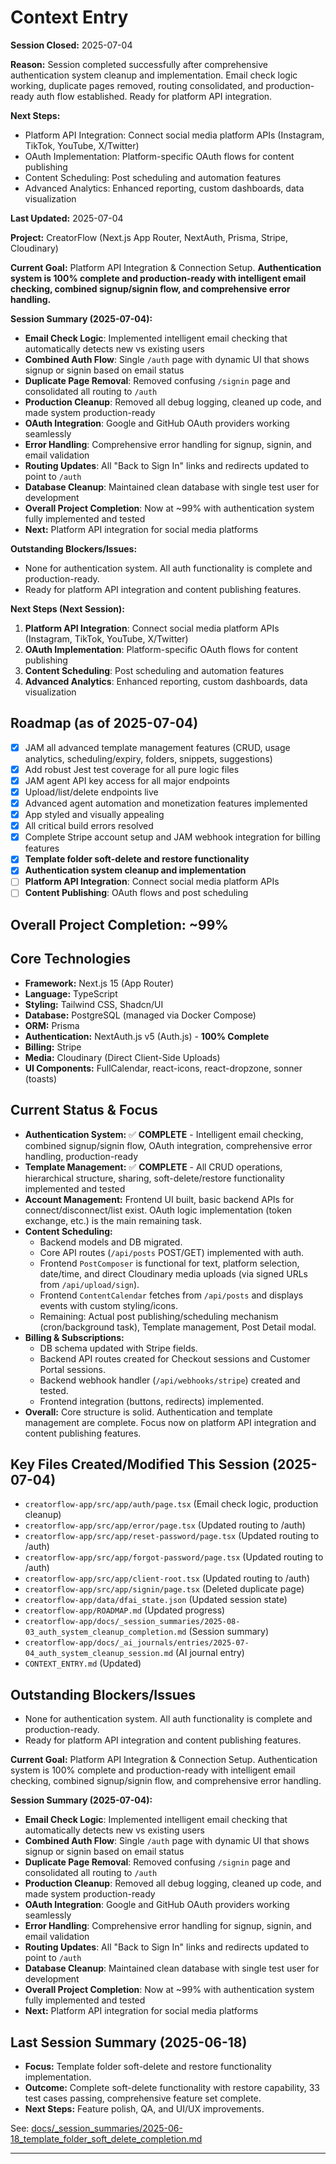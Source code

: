 # Context Entry

**Session Closed:** 2025-07-04

**Reason:** Session completed successfully after comprehensive authentication system cleanup and implementation. Email check logic working, duplicate pages removed, routing consolidated, and production-ready auth flow established. Ready for platform API integration.

**Next Steps:**
- Platform API Integration: Connect social media platform APIs (Instagram, TikTok, YouTube, X/Twitter)
- OAuth Implementation: Platform-specific OAuth flows for content publishing
- Content Scheduling: Post scheduling and automation features
- Advanced Analytics: Enhanced reporting, custom dashboards, data visualization

**Last Updated:** 2025-07-04

**Project:** CreatorFlow (Next.js App Router, NextAuth, Prisma, Stripe, Cloudinary)

**Current Goal:** Platform API Integration & Connection Setup. **Authentication system is 100% complete and production-ready with intelligent email checking, combined signup/signin flow, and comprehensive error handling.**

**Session Summary (2025-07-04):**
- **Email Check Logic**: Implemented intelligent email checking that automatically detects new vs existing users
- **Combined Auth Flow**: Single `/auth` page with dynamic UI that shows signup or signin based on email status
- **Duplicate Page Removal**: Removed confusing `/signin` page and consolidated all routing to `/auth`
- **Production Cleanup**: Removed all debug logging, cleaned up code, and made system production-ready
- **OAuth Integration**: Google and GitHub OAuth providers working seamlessly
- **Error Handling**: Comprehensive error handling for signup, signin, and email validation
- **Routing Updates**: All "Back to Sign In" links and redirects updated to point to `/auth`
- **Database Cleanup**: Maintained clean database with single test user for development
- **Overall Project Completion**: Now at ~99% with authentication system fully implemented and tested
- **Next:** Platform API integration for social media platforms

**Outstanding Blockers/Issues:**
- None for authentication system. All auth functionality is complete and production-ready.
- Ready for platform API integration and content publishing features.

**Next Steps (Next Session):**
1. **Platform API Integration**: Connect social media platform APIs (Instagram, TikTok, YouTube, X/Twitter)
2. **OAuth Implementation**: Platform-specific OAuth flows for content publishing
3. **Content Scheduling**: Post scheduling and automation features
4. **Advanced Analytics**: Enhanced reporting, custom dashboards, data visualization

## Roadmap (as of 2025-07-04)

- [x] JAM all advanced template management features (CRUD, usage analytics, scheduling/expiry, folders, snippets, suggestions)
- [x] Add robust Jest test coverage for all pure logic files
- [x] JAM agent API key access for all major endpoints
- [x] Upload/list/delete endpoints live
- [x] Advanced agent automation and monetization features implemented
- [x] App styled and visually appealing
- [x] All critical build errors resolved
- [x] Complete Stripe account setup and JAM webhook integration for billing features
- [x] **Template folder soft-delete and restore functionality**
- [x] **Authentication system cleanup and implementation**
- [ ] **Platform API Integration**: Connect social media platform APIs
- [ ] **Content Publishing**: OAuth flows and post scheduling

## Overall Project Completion: ~99%

## Core Technologies

*   **Framework:** Next.js 15 (App Router)
*   **Language:** TypeScript
*   **Styling:** Tailwind CSS, Shadcn/UI
*   **Database:** PostgreSQL (managed via Docker Compose)
*   **ORM:** Prisma
*   **Authentication:** NextAuth.js v5 (Auth.js) - **100% Complete**
*   **Billing:** Stripe
*   **Media:** Cloudinary (Direct Client-Side Uploads)
*   **UI Components:** FullCalendar, react-icons, react-dropzone, sonner (toasts)

## Current Status & Focus

*   **Authentication System:** ✅ **COMPLETE** - Intelligent email checking, combined signup/signin flow, OAuth integration, comprehensive error handling, production-ready
*   **Template Management:** ✅ **COMPLETE** - All CRUD operations, hierarchical structure, sharing, soft-delete/restore functionality implemented and tested
*   **Account Management:** Frontend UI built, basic backend APIs for connect/disconnect/list exist. OAuth logic implementation (token exchange, etc.) is the main remaining task.
*   **Content Scheduling:** 
    *   Backend models and DB migrated.
    *   Core API routes (`/api/posts` POST/GET) implemented with auth.
    *   Frontend `PostComposer` is functional for text, platform selection, date/time, and direct Cloudinary media uploads (via signed URLs from `/api/upload/sign`).
    *   Frontend `ContentCalendar` fetches from `/api/posts` and displays events with custom styling/icons.
    *   Remaining: Actual post publishing/scheduling mechanism (cron/background task), Template management, Post Detail modal.
*   **Billing & Subscriptions:**
    *   DB schema updated with Stripe fields.
    *   Backend API routes created for Checkout sessions and Customer Portal sessions.
    *   Backend webhook handler (`/api/webhooks/stripe`) created and tested.
    *   Frontend integration (buttons, redirects) implemented.
*   **Overall:** Core structure is solid. Authentication and template management are complete. Focus now on platform API integration and content publishing features.

## Key Files Created/Modified This Session (2025-07-04)

*   `creatorflow-app/src/app/auth/page.tsx` (Email check logic, production cleanup)
*   `creatorflow-app/src/app/error/page.tsx` (Updated routing to /auth)
*   `creatorflow-app/src/app/reset-password/page.tsx` (Updated routing to /auth)
*   `creatorflow-app/src/app/forgot-password/page.tsx` (Updated routing to /auth)
*   `creatorflow-app/src/app/client-root.tsx` (Updated routing to /auth)
*   `creatorflow-app/src/app/signin/page.tsx` (Deleted duplicate page)
*   `creatorflow-app/data/dfai_state.json` (Updated session state)
*   `creatorflow-app/ROADMAP.md` (Updated progress)
*   `creatorflow-app/docs/_session_summaries/2025-08-03_auth_system_cleanup_completion.md` (Session summary)
*   `creatorflow-app/docs/_ai_journals/entries/2025-07-04_auth_system_cleanup_session.md` (AI journal entry)
*   `CONTEXT_ENTRY.md` (Updated)

## Outstanding Blockers/Issues

*   None for authentication system. All auth functionality is complete and production-ready.
*   Ready for platform API integration and content publishing features.

**Current Goal:** Platform API Integration & Connection Setup. Authentication system is 100% complete and production-ready with intelligent email checking, combined signup/signin flow, and comprehensive error handling.

**Session Summary (2025-07-04):**
- **Email Check Logic**: Implemented intelligent email checking that automatically detects new vs existing users
- **Combined Auth Flow**: Single `/auth` page with dynamic UI that shows signup or signin based on email status
- **Duplicate Page Removal**: Removed confusing `/signin` page and consolidated all routing to `/auth`
- **Production Cleanup**: Removed all debug logging, cleaned up code, and made system production-ready
- **OAuth Integration**: Google and GitHub OAuth providers working seamlessly
- **Error Handling**: Comprehensive error handling for signup, signin, and email validation
- **Routing Updates**: All "Back to Sign In" links and redirects updated to point to `/auth`
- **Database Cleanup**: Maintained clean database with single test user for development
- **Overall Project Completion**: Now at ~99% with authentication system fully implemented and tested
- **Next:** Platform API integration for social media platforms

## Last Session Summary (2025-06-18)

- **Focus:** Template folder soft-delete and restore functionality implementation.
- **Outcome:** Complete soft-delete functionality with restore capability, 33 test cases passing, comprehensive feature set complete.
- **Next Steps:** Feature polish, QA, and UI/UX improvements.

See: [docs/_session_summaries/2025-06-18_template_folder_soft_delete_completion.md](docs/_session_summaries/2025-06-18_template_folder_soft_delete_completion.md)

---